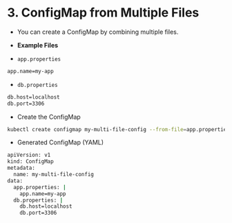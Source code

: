 # 3. ConfigMap from Multiple Files
* You can create a ConfigMap by combining multiple files.

* **Example Files**
* `app.properties`
```bash
app.name=my-app
```

* `db.properties`
```bash
db.host=localhost
db.port=3306
```
* Create the ConfigMap
```bash
kubectl create configmap my-multi-file-config --from-file=app.properties --from-file=db.properties
```

* Generated ConfigMap (YAML)
```bash
apiVersion: v1
kind: ConfigMap
metadata:
  name: my-multi-file-config
data:
  app.properties: |
    app.name=my-app
  db.properties: |
    db.host=localhost
    db.port=3306
```
